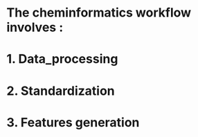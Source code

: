 # The cheminformatics workflow involves :
# 1. Data_processing
# 2. Standardization
# 3. Features generation

